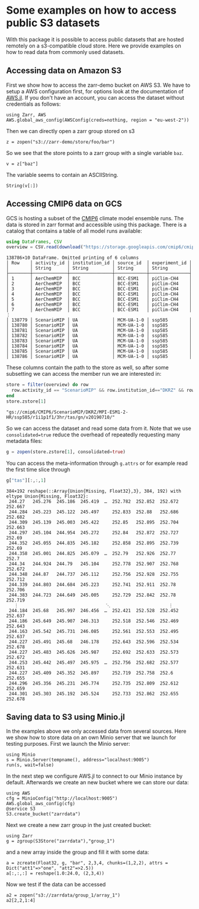 # Some examples on how to access public S3 datasets

With this package it is possible to access public datasets that are hosted remotely on
a s3-compatible cloud store. Here we provide examples on how to read data from commonly used datasets.

## Accessing data on Amazon S3

First we show how to access the zarr-demo bucket on AWS S3. We have to setup a
AWS configuration first, for options look at the documentation of
[AWS.jl](https://github.com/JuliaCloud/AWS.jl). If you don't have an
account, you can access the dataset without credentials as follows:

````@example aws
using Zarr, AWS
AWS.global_aws_config(AWSConfig(creds=nothing, region = "eu-west-2"))
````

Then we can directly open a zarr group stored on s3

````@example aws
z = zopen("s3://zarr-demo/store/foo/bar")
````

So we see that the store points to a zarr group with a single variable `baz`.

````@example aws
v = z["baz"]
````

The variable seems to contain an ASCIIString.

````@example aws
String(v[:])
````

## Accessing CMIP6 data on GCS

GCS is hosting a subset of the [CMIP6](https://pcmdi.llnl.gov/CMIP6/) climate model
ensemble runs. The data is stored in zarr format and accessible using this package.
There is a catalog that contains a table of all model runs available:

````julia
using DataFrames, CSV
overview = CSV.read(download("https://storage.googleapis.com/cmip6/cmip6-zarr-consolidated-stores.csv"),DataFrame)
````
````
138786×10 DataFrame. Omitted printing of 6 columns
│ Row    │ activity_id │ institution_id │ source_id  │ experiment_id │
│        │ String      │ String         │ String     │ String        │
├────────┼─────────────┼────────────────┼────────────┼───────────────┤
│ 1      │ AerChemMIP  │ BCC            │ BCC-ESM1   │ piClim-CH4    │
│ 2      │ AerChemMIP  │ BCC            │ BCC-ESM1   │ piClim-CH4    │
│ 3      │ AerChemMIP  │ BCC            │ BCC-ESM1   │ piClim-CH4    │
│ 4      │ AerChemMIP  │ BCC            │ BCC-ESM1   │ piClim-CH4    │
│ 5      │ AerChemMIP  │ BCC            │ BCC-ESM1   │ piClim-CH4    │
│ 6      │ AerChemMIP  │ BCC            │ BCC-ESM1   │ piClim-CH4    │
│ 7      │ AerChemMIP  │ BCC            │ BCC-ESM1   │ piClim-CH4    │
⋮
│ 138779 │ ScenarioMIP │ UA             │ MCM-UA-1-0 │ ssp585        │
│ 138780 │ ScenarioMIP │ UA             │ MCM-UA-1-0 │ ssp585        │
│ 138781 │ ScenarioMIP │ UA             │ MCM-UA-1-0 │ ssp585        │
│ 138782 │ ScenarioMIP │ UA             │ MCM-UA-1-0 │ ssp585        │
│ 138783 │ ScenarioMIP │ UA             │ MCM-UA-1-0 │ ssp585        │
│ 138784 │ ScenarioMIP │ UA             │ MCM-UA-1-0 │ ssp585        │
│ 138785 │ ScenarioMIP │ UA             │ MCM-UA-1-0 │ ssp585        │
│ 138786 │ ScenarioMIP │ UA             │ MCM-UA-1-0 │ ssp585        │
````

These columns contain the path to the store as well, so after some subsetting we can access
the member run we are interested in:

````julia
store = filter(overview) do row
  row.activity_id == "ScenarioMIP" && row.institution_id=="DKRZ" && row.variable_id=="tas" && row.experiment_id=="ssp585"
end
store.zstore[1]
````
````
"gs://cmip6/CMIP6/ScenarioMIP/DKRZ/MPI-ESM1-2-HR/ssp585/r1i1p1f1/3hr/tas/gn/v20190710/"
````

So we can access the dataset and read some data from it. Note that we use `consolidated=true` reduce
the overhead of repeatedly requesting many metadata files:

````julia
g = zopen(store.zstore[1], consolidated=true)
````

You can access the meta-information through `g.attrs` or for example read the first
time slice through

````julia
g["tas"][:,:,1]
````
````
384×192 reshape(::Array{Union{Missing, Float32},3}, 384, 192) with eltype Union{Missing, Float32}:
 244.27   245.276  245.186  245.419  …  252.782  252.852  252.672  252.667
 244.284  245.223  245.122  245.497     252.833  252.88   252.686  252.682
 244.309  245.139  245.003  245.422     252.85   252.895  252.704  252.663
 244.297  245.104  244.954  245.272     252.84   252.872  252.727  252.69
 244.352  245.055  244.835  245.182     252.858  252.895  252.739  252.69
 244.358  245.001  244.825  245.079  …  252.79   252.926  252.77   252.7  
 244.34   244.924  244.79   245.104     252.778  252.907  252.768  252.672
 244.348  244.87   244.737  245.112     252.756  252.928  252.755  252.712
 244.339  244.803  244.684  245.223     252.741  252.911  252.78   252.706
 244.383  244.723  244.649  245.005     252.729  252.842  252.78   252.719
   ⋮                                 ⋱                      ⋮             
 244.184  245.68   245.997  246.456  …  252.421  252.528  252.452  252.637
 244.186  245.649  245.907  246.313     252.518  252.546  252.469  252.643
 244.163  245.542  245.731  246.085     252.561  252.553  252.495  252.637
 244.227  245.491  245.68   246.178     252.643  252.596  252.534  252.678
 244.227  245.483  245.626  245.987     252.692  252.633  252.573  252.672
 244.253  245.442  245.497  245.975  …  252.756  252.682  252.577  252.631
 244.227  245.409  245.352  245.897     252.719  252.758  252.6    252.655
 244.296  245.356  245.231  245.774     252.735  252.809  252.612  252.659
 244.301  245.303  245.192  245.524     252.733  252.862  252.655  252.678
````

## Saving data to S3 using Minio.jl

In the examples above we only accessed data from several sources. Here we show 
how to store data on an own Minio server that we launch for testing purposes. First
we launch the Minio server:

````@example minio
using Minio
s = Minio.Server(tempname(), address="localhost:9005")
run(s, wait=false)
````

In the next step we configure AWS.jl to connect to our Minio instance by default. 
Afterwards we create an new bucket where we can store our data:

````@example minio
using AWS
cfg = MinioConfig("http://localhost:9005")
AWS.global_aws_config(cfg)
@service S3
S3.create_bucket("zarrdata")
````

Next we create a new zarr group in the just created bucket:

````@example minio
using Zarr
g = zgroup(S3Store("zarrdata"),"group_1")
````

and a new array inside the group and fill it with some data:

````@example minio
a = zcreate(Float32, g, "bar", 2,3,4, chunks=(1,2,2), attrs = Dict("att1"=>"one", "att2"=>2.5))
a[:,:,:] = reshape(1.0:24.0, (2,3,4))
````

Now we test if the data can be accessed

````@example minio
a2 = zopen("s3://zarrdata/group_1/array_1")
a2[2,2,1:4]
`````




